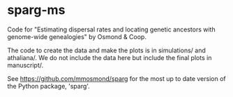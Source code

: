 # sparg-ms
Code for "Estimating dispersal rates and locating genetic ancestors with genome-wide genealogies" by Osmond &amp; Coop.

The code to create the data and make the plots is in simulations/ and athaliana/. We do not include the data here but include the final plots in manuscript/.

See https://github.com/mmosmond/sparg for the most up to date version of the Python package, 'sparg'.
